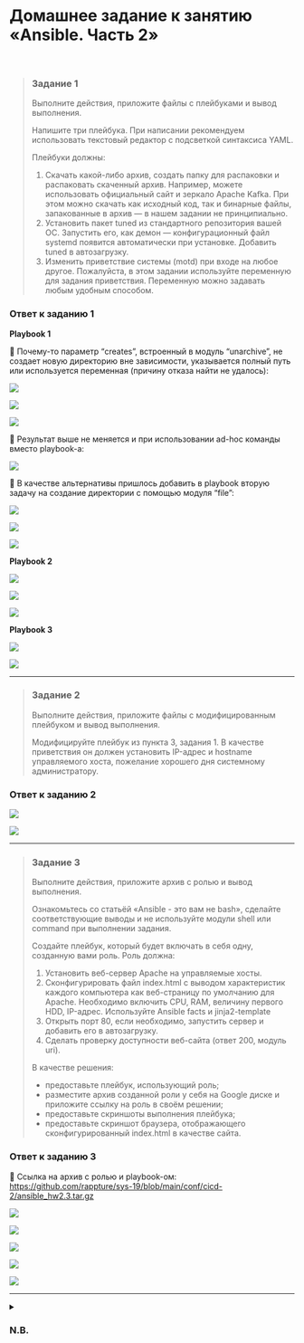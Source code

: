 # Домашнее задание к занятию «Ansible. Часть 2»
<br>

> ### Задание 1
> Выполните действия, приложите файлы с плейбуками и вывод выполнения.  
>
> Напишите три плейбука. При написании рекомендуем использовать текстовый редактор с подсветкой синтаксиса YAML.
>
> Плейбуки должны:
> 1.	Скачать какой-либо архив, создать папку для распаковки и распаковать скаченный архив. Например, можете использовать официальный сайт и зеркало Apache Kafka. При этом можно скачать как исходный код, так и бинарные файлы, запакованные в архив — в нашем задании не принципиально.
> 2.	Установить пакет tuned из стандартного репозитория вашей ОС. Запустить его, как демон — конфигурационный файл systemd появится автоматически при установке. Добавить tuned в автозагрузку.
> 3.	Изменить приветствие системы (motd) при входе на любое другое. Пожалуйста, в этом задании используйте переменную для задания приветствия. Переменную можно задавать любым удобным способом.
>
### Ответ к заданию 1
**Playbook 1**

:large_blue_diamond:	Почему-то параметр “creates”, встроенный в модуль “unarchive”, не создает новую директорию вне зависимости, указывается полный путь или используется переменная (причину отказа найти не удалось): 

<kbd><img src="/img/cicd-2.1.1.png"></kbd>

<kbd><img src="/img/cicd-2.1.2.png"></kbd>

<kbd><img src="/img/cicd-2.1.3.png"></kbd>

:large_blue_diamond:	Результат выше не меняется и при использовании ad-hoc команды вместо playbook-а:

<kbd><img src="/img/cicd-2.1.4.png"></kbd>

:large_blue_diamond:	В качестве альтернативы пришлось добавить в playbook вторую задачу на создание директории с помощью модуля “file”:

<kbd><img src="/img/cicd-2.1.5.png"></kbd>

<kbd><img src="/img/cicd-2.1.6.png"></kbd>

<kbd><img src="/img/cicd-2.1.7.png"></kbd>

**Playbook 2**

<kbd><img src="/img/cicd-2.1.8.png"></kbd>

<kbd><img src="/img/cicd-2.1.9.png"></kbd>

<kbd><img src="/img/cicd-2.1.10.png"></kbd>

**Playbook 3**

<kbd><img src="/img/cicd-2.1.11.png"></kbd>

<kbd><img src="/img/cicd-2.1.12.png"></kbd>

---

> ### Задание 2
> Выполните действия, приложите файлы с модифицированным плейбуком и вывод выполнения.  
>
> Модифицируйте плейбук из пункта 3, задания 1. В качестве приветствия он должен установить IP-адрес и hostname управляемого хоста, пожелание хорошего дня системному администратору.
>
### Ответ к заданию 2
<kbd><img src="/img/cicd-2.2.1.png"></kbd>

<kbd><img src="/img/cicd-2.2.2.png"></kbd>

---

> ### Задание 3
> Выполните действия, приложите архив с ролью и вывод выполнения.  
>
> Ознакомьтесь со статьёй «Ansible - это вам не bash», сделайте соответствующие выводы и не используйте модули shell или command при выполнении задания.
>
> Создайте плейбук, который будет включать в себя одну, созданную вами роль. Роль должна:
> 1.	Установить веб-сервер Apache на управляемые хосты.
> 2.	Сконфигурировать файл index.html c выводом характеристик каждого компьютера как веб-страницу по умолчанию для Apache. Необходимо включить CPU, RAM, величину первого HDD, IP-адрес. Используйте Ansible facts и jinja2-template
> 3.	Открыть порт 80, если необходимо, запустить сервер и добавить его в автозагрузку.
> 4.	Сделать проверку доступности веб-сайта (ответ 200, модуль uri).
>
> В качестве решения:
> *	предоставьте плейбук, использующий роль;
> *	разместите архив созданной роли у себя на Google диске и приложите ссылку на роль в своём решении;
> *	предоставьте скриншоты выполнения плейбука;
> *	предоставьте скриншот браузера, отображающего сконфигурированный index.html в качестве сайта.
>
### Ответ к заданию 3
:large_blue_diamond:	Ссылка на архив с ролью и playbook-ом:  
https://github.com/rappture/sys-19/blob/main/conf/cicd-2/ansible_hw2.3.tar.gz

<kbd><img src="/img/cicd-2.3.1.png"></kbd>

<kbd><img src="/img/cicd-2.3.2.png"></kbd>

<kbd><img src="/img/cicd-2.3.3.png"></kbd>

<kbd><img src="/img/cicd-2.3.4.png"></kbd>

<kbd><img src="/img/cicd-2.3.5.png"></kbd>

---

<details>
<summary><h3>N.B.</h3></summary>

:green_book: **Заметки для себя**:

<kbd><img src="/img/cicd-2.extra.1.png"></kbd>

</details>

